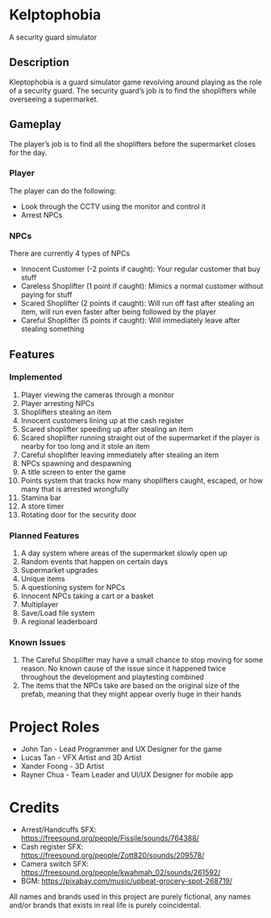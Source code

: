 # Kelptophobia
A security guard simulator

## Description
Kleptophobia is a guard simulator game revolving around playing as the role of a security guard. The security guard’s job is to find the shoplifters while overseeing a supermarket.

## Gameplay
The player’s job is to find all the shoplifters before the supermarket closes for the day.

### Player
The player can do the following:
- Look through the CCTV using the monitor and control it
- Arrest NPCs

### NPCs
There are currently 4 types of NPCs
- Innocent Customer (-2 points if caught): Your regular customer that buy stuff
- Careless Shoplifter (1 point if caught): Mimics a normal customer without paying for stuff
- Scared Shoplifter (2 points if caught): Will run off fast after stealing an item, will run even faster after being followed by the player
- Careful Shoplifter (5 points if caught): Will immediately leave after stealing something

## Features

### Implemented
1. Player viewing the cameras through a monitor
2. Player arresting NPCs
3. Shoplifters stealing an item
4. Innocent customers lining up at the cash register
5. Scared shoplifter speeding up after stealing an item
6. Scared shoplifter running straight out of the supermarket if the player is
nearby for too long and it stole an item
7. Careful shoplifter leaving immediately after stealing an item
8. NPCs spawning and despawning
9. A title screen to enter the game
10. Points system that tracks how many shoplifters caught, escaped, or how
many that is arrested wrongfully
11. Stamina bar
12. A store timer
13. Rotating door for the security door

### Planned Features
1. A day system where areas of the supermarket slowly open up
2. Random events that happen on certain days
3. Supermarket upgrades
4. Unique items
5. A questioning system for NPCs
6. Innocent NPCs taking a cart or a basket
7. Multiplayer
8. Save/Load file system
9. A regional leaderboard

### Known Issues
1. The Careful Shoplifter may have a small chance to stop moving for some reason. No known cause of the issue since it happened twice throughout the development and playtesting combined
2. The items that the NPCs take are based on the original size of the prefab, meaning that they might appear overly huge in their hands

# Project Roles
- John Tan - Lead Programmer and UX Designer for the game
- Lucas Tan - VFX Artist and 3D Artist
- Xander Foong - 3D Artist
- Rayner Chua - Team Leader and UI/UX Designer for mobile app

# Credits
- Arrest/Handcuffs SFX: https://freesound.org/people/Fissile/sounds/764388/
- Cash register SFX: https://freesound.org/people/Zott820/sounds/209578/
- Camera switch SFX: https://freesound.org/people/kwahmah_02/sounds/261592/
- BGM: https://pixabay.com/music/upbeat-grocery-spot-268719/

All names and brands used in this project are purely fictional, any names and/or brands that exists in real life is purely coincidental.
